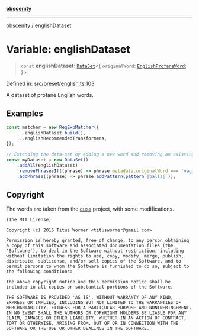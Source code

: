 [**obscenity**](../README.md)

***

[obscenity](../README.md) / englishDataset

# Variable: englishDataset

> `const` **englishDataset**: [`DataSet`](../classes/DataSet.md)\<\{ `originalWord`: [`EnglishProfaneWord`](../type-aliases/EnglishProfaneWord.md); \}\>

Defined in: [src/preset/english.ts:103](https://github.com/jo3-l/obscenity/blob/a386fd116c14542130a643879987c21c9c8a4eb9/src/preset/english.ts#L103)

A dataset of profane English words.

## Examples

```typescript
const matcher = new RegExpMatcher({
	...englishDataset.build(),
	...englishRecommendedTransformers,
});
```

```typescript
// Extending the data-set by adding a new word and removing an existing one.
const myDataset = new DataSet()
	.addAll(englishDataset)
	.removePhrasesIf((phrase) => phrase.metadata.originalWord === 'vagina')
	.addPhrase((phrase) => phrase.addPattern(pattern`|balls|`));
```

## Copyright

The words are taken from the [cuss](https://github.com/words/cuss) project,
with some modifications.

```text
(The MIT License)

Copyright (c) 2016 Titus Wormer <tituswormer@gmail.com>

Permission is hereby granted, free of charge, to any person obtaining
a copy of this software and associated documentation files (the
'Software'), to deal in the Software without restriction, including
without limitation the rights to use, copy, modify, merge, publish,
distribute, sublicense, and/or sell copies of the Software, and to
permit persons to whom the Software is furnished to do so, subject to
the following conditions:

The above copyright notice and this permission notice shall be
included in all copies or substantial portions of the Software.

THE SOFTWARE IS PROVIDED 'AS IS', WITHOUT WARRANTY OF ANY KIND,
EXPRESS OR IMPLIED, INCLUDING BUT NOT LIMITED TO THE WARRANTIES OF
MERCHANTABILITY, FITNESS FOR A PARTICULAR PURPOSE AND NONINFRINGEMENT.
IN NO EVENT SHALL THE AUTHORS OR COPYRIGHT HOLDERS BE LIABLE FOR ANY
CLAIM, DAMAGES OR OTHER LIABILITY, WHETHER IN AN ACTION OF CONTRACT,
TORT OR OTHERWISE, ARISING FROM, OUT OF OR IN CONNECTION WITH THE
SOFTWARE OR THE USE OR OTHER DEALINGS IN THE SOFTWARE.
```
